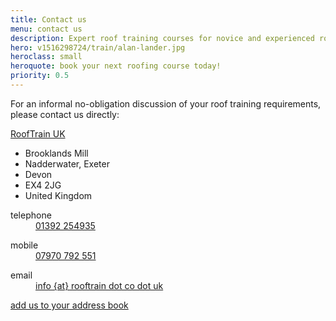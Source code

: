 ```yaml
---
title: Contact us
menu: contact us
description: Expert roof training courses for novice and experienced roofers.
hero: v1516298724/train/alan-lander.jpg
heroclass: small
heroquote: book your next roofing course today!
priority: 0.5
---
```


For an informal no-obligation discussion of your roof training requirements, please contact us directly:

<div class="vcard" itemscope="itemscope" itemtype="http://schema.org/Organization">

  <p><a href="[rootURL]" class="fn org url" itemprop="name">RoofTrain UK</a></p>
  <ul class="adr" itemprop="address" itemscope="itemscope" itemtype="http://schema.org/PostalAddress">
    <li class="street-address" itemprop="streetAddress">Brooklands Mill</li>
    <li class="locality" itemprop="addressLocality">Nadderwater, Exeter</li>
    <li class="region" itemprop="addressRegion">Devon</li>
    <li class="postal-code" itemprop="postalCode">EX4 2JG</li>
    <li class="country-name" itemprop="addressCountry">United Kingdom</li>
  </ul>

  <dl class="tel">
    <dt class="type" title="telephone">telephone</dt>
    <dd class="value" title="telephone" itemprop="telephone"><a href="tel:+44-1392-254935">01392 254935</a></dd>
  </dl>

  <dl class="tel">
    <dt class="type" title="mobile">mobile</dt>
    <dd class="value" title="mobile"><a href="tel:+44-7970-792551">07970 792 551</a></dd>
  </dl>

  <dl>
    <dt>email</dt>
    <dd><a href="/contact-us" class="email" itemprop="email" title="email us">info {at} rooftrain dot co dot uk</a></dd>
  </dl>

  <p><a href="[root]download/rooftrainuk.vcf" title="download VCF file">add us to your address book</a></p>

</div>

<div id="map"></div>

<!--
<form id="enquiry" action="[root]ws/enquiry" method="post">

<fieldset>
<legend>Your details</legend>

<div>
	<label for="contact" class="help">Please enter your name.</label>
	<label for="contact">name:</label>
	<input type="text" id="contact" name="contact" value="" maxlength="80" placeholder="your name" />
</div>

<div>
	<label for="organisation" class="help">Please enter your organisation's name.</label>
	<label for="organisation">organisation:</label>
	<input type="text" id="organisation" name="organisation" value="" maxlength="100" placeholder="company name" />
</div>

<div>
	<label for="telephone" class="help">Please enter your telephone number.</label>
	<label for="telephone">telephone:</label>
	<input type="tel" id="telephone" name="telephone" value="" maxlength="20" placeholder="contact number" />
</div>

<div>
	<label for="email" class="help">Please enter your email address.</label>
	<label for="email">email:</label>
	<input type="email" id="email" name="email" value="" maxlength="80" placeholder="contact email" />
</div>

<div>
	<label for="query">enquiry:</label>
	<textarea id="query" name="query" rows="4" cols="20" placeholder="comments or queries"></textarea>
</div>

</fieldset>

<fieldset>
<legend>Roof training services of interest</legend>

<div class="checkbox">
<input type="checkbox" id="rtonsite" name="rtonsite" value="on-site training" />
<label for="rtonsite">on-site roof training</label>
</div>
<div class="checkbox">
<input type="checkbox" id="rtgeneral" name="rtgeneral" value="general" />
<label for="rtgeneral">general roof training</label>
</div>
<div class="checkbox">
<input type="checkbox" id="rtpitched" name="rtpitched" value="pitched roofing" />
<label for="rtpitched">pitched roofing courses</label>
</div>
<div class="checkbox">
<input type="checkbox" id="rtlead" name="rtlead" value="lead welding and bossing" />
<label for="rtlead">roof lead welding and bossing courses</label>
</div>
<div class="checkbox">
<input type="checkbox" id="rtsolar" name="rtsolar" value="solar installation" />
<label for="rtsolar">roof solar installation courses</label>
</div>
<div class="checkbox">
<input type="checkbox" id="rtsolaraware" name="rtsolaraware" value="solar awareness" />
<label for="rtsolaraware">roof awareness courses for solar installers</label>
</div>
<div class="checkbox">
<input type="checkbox" id="rttiling" name="rttiling" value="slating and tiling" />
<label for="rttiling">roof slating and tiling courses</label>
</div>
<div class="checkbox">
<input type="checkbox" id="rtvelux" name="rtvelux" value="velux" />
<label for="rtvelux">roof velux training courses</label>
</div>
<div class="checkbox">
<input type="checkbox" id="rtgrants" name="rtgrants" value="grants and funding" />
<label for="rtgrants">roof training grants and funding</label>
</div>

<div class="button">
	<button type="submit" name="submit" value="send">Send Enquiry</button>
</div>

</fieldset>
</form>
-->
